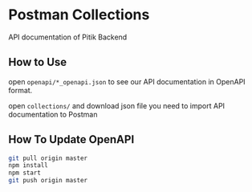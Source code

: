 # Postman Collections

API documentation of Pitik Backend

## How to Use

open `openapi/*_openapi.json` to see our API documentation in OpenAPI format.

open `collections/` and download json file you need to import API documentation to Postman
## How To Update OpenAPI

```bash
git pull origin master
npm install
npm start
git push origin master
```